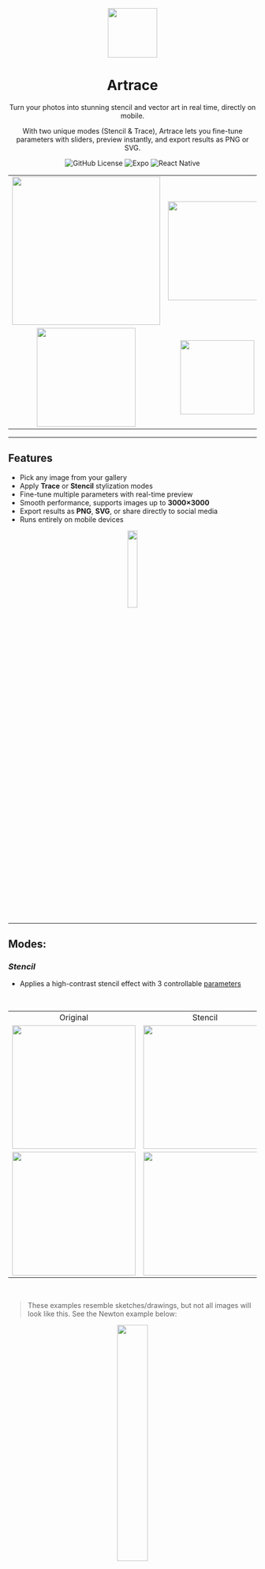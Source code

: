 <div align="center">
<img src="examples/icon.png" width="100">

# Artrace
Turn your photos into stunning stencil and vector art in real time, directly on mobile.

With two unique modes (Stencil & Trace), Artrace lets you fine-tune parameters with sliders, preview instantly, and export results as PNG or SVG.

![GitHub License](https://img.shields.io/github/license/Noggurix/Artrace?style=flat-square&color=%23000630) ![Expo](https://img.shields.io/badge/Expo-000020?logo=expo) ![React Native](https://img.shields.io/badge/React_Native-20232A?logo=react&logoColor=61DAFB) 

<table>
   <tr>
      <td align="center"><img src="examples/example1.png" width="300"></td>
      <td align="center"><img src="examples/example4.png" width="200"></td>
      <td align="center"><img src="examples/example5.png" width="300"></td>
   </tr>
   <tr>
      <td align="center"><img src="examples/example6.png" width="200"></td>
      <td align="center"><img src="examples/example7.png" width="150"></td>
      <td align="center"><img src="examples/exampleRealPhoto.png" width="200"></td>
   </tr>
</table>
</div>

---

## Features
- Pick any image from your gallery 
- Apply **Trace** or **Stencil** stylization modes
- Fine-tune multiple parameters with real-time preview  
- Smooth performance, supports images up to **3000×3000**
- Export results as **PNG**, **SVG**, or share directly to social media
- Runs entirely on mobile devices

<p align="center">
<img src="examples/videoExample.gif" width="20%">
</p>

---
## Modes:
### *Stencil*
- Applies a high-contrast stencil effect with 3 controllable [parameters](#stencil-parameters)

<br>

<div align=center>
   <table>
   <tr>
      <td align="center">Original</td>
      <td align="center">Stencil</td>
   </tr>
   <tr>
      <td><img src="examples/exampleVanGoghNormal.jpg" height="250"></td>
      <td><img src="examples/exampleVanGoghStencil.png" height="250"></td>
   </tr>
   <tr>
      <td><img src="examples/exampleMichaelKaiserNormal.jpg" height="250"></td>
      <td><img src="examples/exampleMichaelKaiserStencil.png" height="250"></td>
   </tr>
   </table>
</div>

<br>

> These examples resemble sketches/drawings, but not all images will look like this. See the Newton example below:

<p align="center">
<img src="examples/example2.png" width="35%">
</p>

> The corner appear darker due to high black levels. You may want to remove or brighten the background first if you want more focus on the main subject.

---

### *Trace*
Vectorize images with 13 [parameters](#trace-parameters) for fine-grained control

<br>

<div align=center>
   <table>
   <tr>
      <td align="center">Original</td>
      <td align="center">Trace</td>
   </tr>
   <tr>
      <td align="center"><img src="examples/exampleTrace1.jpg" height="250"></td>
      <td align="center"><img src="examples/exampleTrace2.png" height="250"></td>
   </tr>
   </table>
</div>

**Resizing images**:
- Export as SVG and resize without loss of quality, since SVG is vector-based

<br>

<div align=center>
   <table>
   <tr>
      <td align="center">Original</td>
      <td align="center">Trace</td>
   </tr>
   <tr>
      <td align="center"><img src="examples/exampleCarOriginal.jpg" height="300"><br>Original Image 1836 x 4080</td>
      <td align="center"><img src="examples/exampleCarTraced.png" height="300"><br>Vectorized image resized to 4788 x 10710</td> 
   </tr>
   </table>
</div>

**Improving hand-drawn lines:**
- Artrace can also **improve hand-drawn lines**, making them more vivid by using Trace mode followed by Stencil Mode. See below:

<br>

<div align=center>
   <table>
   <tr>
      <td align="center">1. Take an image of a drawing</td>
      <td align="center">2. Improve the trace with Trace Mode</td>
      <td align="center">3. Apply the stencil in Stencil Mode to darken the trace</td>
   </tr>
   <tr>
      <td align="center"><img src="examples/exampleDrawingImproved1.jpg" height="250"></td>
      <td align="center"><img src="examples/exampleDrawingImproved2.png" height="250"></td>
      <td align="center"><img src="examples/exampleDrawingImproved3.png" height="250"></td>
   </tr>
   </table>
</div>

---
## Parameters Technical Details
- Below is a technical overview of the adjustable parameters. If you want to see more about the library used for trace mode, see **[ImageTracer.js](https://github.com/jankovicsandras/imagetracerjs)**.


   ### Stencil Parameters
   | Parameter | Default | Range | Type | Description |
   |-----------|---------|-------|------|-------------|
   | **Intensity** | 128 | 0 → 255 | int | Controls the intensity of the stencil morphology |
   | **Stroke Width** | 0 | 0 → 10 | float | Width of the stencil stroke |
   | **Erosion** | 0 | 0 → 10 | int | Amount of white that will be expanded |

   <br>

   ### Trace Parameters
   | Parameter | Default | Range | Type | Description | Example |
   |-----------|---------|-------|------|-------------|---|
   | **ltres** | 1 | 0 → 10 | float | Threshold for straight line approximation. Lower = more fidelity, Higher = smoother. | <img src="examples/ltresExample.png">
   | **qtres** | 1 | 0 → 10 | float | Threshold for quadratic curves. Lower = more fidelity, Higher = smoother. | <img src="examples/qtresExample.png">
   | **pathomit** | 8 | 0 → 200 | int | Discards paths smaller than this to reduce noise. |
   | **rightangleenhance** | true | true/false | boolean | Forces corners near 90° to be sharper. |
   | **colorsampling** | 2 | 0, 1, 2 | number | Sampling method: 0 = disabled, 1 = random, 2 = deterministic. |
   | **numberofcolors** | 16 | 0 → 256 | int | Max number of colors if no palette defined. |
   | **mincolorratio** | 0 | 0 → 1 | float | Ignores colors with fewer pixels than (total * ratio). |
   | **colorquantcycles** | 3 | 1 → 10 | int | Repeats quantization cycles for better palette. |
   | **strokewidth** | 1 | 0 → 5 | float | Width of SVG stroke paths. |
   | **linefilter** | false | true/false | boolean | Removes small lines/artifacts (post-process). |
   | **roundcoords** | 1 | 0 → 9 | int | Decimal precision for coordinates. |
   | **blurradius** | 0 | 0 → 5 | int | Selective Gaussian blur before tracing. |
   | **blurdelta** | 20 | 0 → 100 | int | Threshold that controls where blur is applied. |

---
### Roadmap
- [ ] Add more artistic modes (Sketch, Anime, Pixel Art...)
- [ ] Add an online gallery where users can post their arts
- [ ] Publish to Google Play / App Store

### Local Development

###### Prerequisites:
- [Node](https://nodejs.org/) v20.19+
- [Expo SDK](https://docs.expo.dev/versions/latest/) v54.0.10+

#### Setup
1. **Clone the repository**
   ```bash
   git clone https://github.com/Noggurix/Artrace.git
   cd artrace
   ```
2. **Install dependencies**
   ```bash
   npm install 
   ```
3. **Start the expo dev server**
   ```bash
   npx expo start -c
   ```

---

### Contributing
- I'd be extremely grateful for contributions, open a Pull Request or contact me if you'd like to help.

---
### License
- This project is licensed under the Apache 2.0 License - see [LICENSE](./LICENSE) for details.
